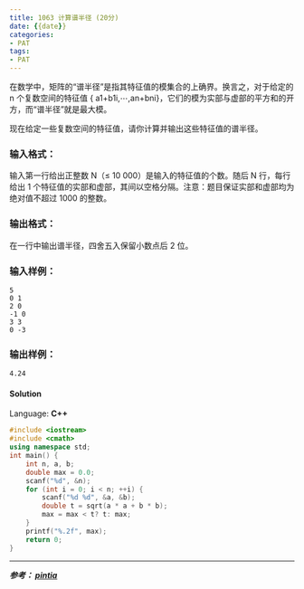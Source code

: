 ```yaml
---
title: 1063 计算谱半径 (20分)
date: {{date}}
categories:
- PAT
tags:
- PAT
---
```

在数学中，矩阵的“谱半径”是指其特征值的模集合的上确界。换言之，对于给定的 n 个复数空间的特征值 { a1+b1i,⋯,an+bni}，它们的模为实部与虚部的平方和的开方，而“谱半径”就是最大模。

现在给定一些复数空间的特征值，请你计算并输出这些特征值的谱半径。

### 输入格式：

输入第一行给出正整数 N（≤ 10 000）是输入的特征值的个数。随后 N 行，每行给出 1
个特征值的实部和虚部，其间以空格分隔。注意：题目保证实部和虚部均为绝对值不超过 1000 的整数。

### 输出格式：

在一行中输出谱半径，四舍五入保留小数点后 2 位。

### 输入样例：

    
    
    5
    0 1
    2 0
    -1 0
    3 3
    0 -3
    

### 输出样例：

    
    
    4.24
    

#### Solution

Language: **C++**
```C++
#include <iostream>
#include <cmath>
using namespace std;
int main() {
    int n, a, b;
    double max = 0.0;
    scanf("%d", &n);
    for (int i = 0; i < n; ++i) {
        scanf("%d %d", &a, &b);
        double t = sqrt(a * a + b * b);
        max = max < t? t: max;
    }
    printf("%.2f", max);
    return 0;
}
```

---
***参考：
[pintia](https://pintia.cn/problem-sets/994805260223102976/problems/994805267860930560)***

